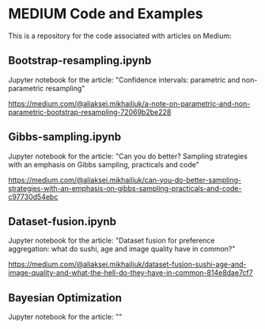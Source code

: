 # MEDIUM Code and Examples

This is a repository for the code associated with articles on Medium:

## Bootstrap-resampling.ipynb

Jupyter notebook for the article: "Confidence intervals: parametric and non-parametric resampling"

https://medium.com/@aliaksei.mikhailiuk/a-note-on-parametric-and-non-parametric-bootstrap-resampling-72069b2be228

## Gibbs-sampling.ipynb

Jupyter notebook for the article: "Can you do better? Sampling strategies with an emphasis on Gibbs sampling, practicals and code"

https://medium.com/@aliaksei.mikhailiuk/can-you-do-better-sampling-strategies-with-an-emphasis-on-gibbs-sampling-practicals-and-code-c97730d54ebc

## Dataset-fusion.ipynb

Jupyter notebook for the article: "Dataset fusion for preference aggregation: what do sushi, age and image quality have in common?"

https://medium.com/@aliaksei.mikhailiuk/dataset-fusion-sushi-age-and-image-quality-and-what-the-hell-do-they-have-in-common-814e8dae7cf7

## Bayesian Optimization

Jupyter notebook for the article: ""

